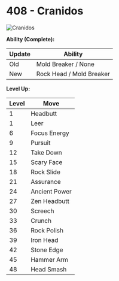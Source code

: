 # 408 - Cranidos
![][408]

**Ability (Complete):**

Update | Ability
---    | ---
Old    | Mold Breaker / None
New    | Rock Head / Mold Breaker

**Level Up:**

Level | Move
---   | ---
  1   | Headbutt
  1   | Leer
  6   | Focus Energy
  9   | Pursuit
 12   | Take Down
 15   | Scary Face
 18   | Rock Slide
 21   | Assurance
 24   | Ancient Power
 27   | Zen Headbutt
 30   | Screech
 33   | Crunch
 36   | Rock Polish
 39   | Iron Head
 42   | Stone Edge
 45   | Hammer Arm
 48   | Head Smash



[408]: https://raw.githubusercontent.com/PokeAPI/sprites/master/sprites/pokemon/408.png "Cranidos"
